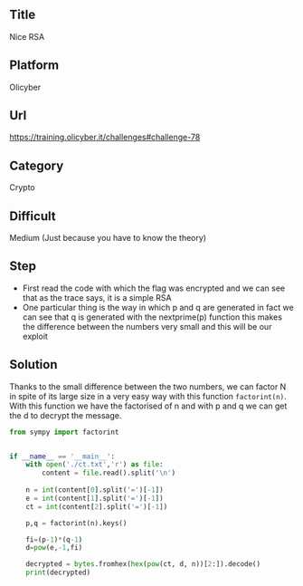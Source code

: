 ## Title

Nice RSA

## Platform
Olicyber

## Url

https://training.olicyber.it/challenges#challenge-78

## Category

Crypto

## Difficult

Medium (Just because you have to know the theory)

## Step

 - First read the code with which the flag was encrypted and we can see that as the trace says, it is a simple RSA 
 - One particular thing is the way in which p and q are generated in fact we can see that q is generated with the nextprime(p) function this makes the difference between the numbers very small and this will be our exploit

## Solution

Thanks to the small difference between the two numbers, we can factor N in spite of its large size in a very easy way with this function ```factorint(n)```. With this function we have the factorised of n and with p and q we can get the d to decrypt the message.

```Python
from sympy import factorint


if __name__ == '__main__':
    with open('./ct.txt','r') as file:
        content = file.read().split('\n')
        
    n = int(content[0].split('=')[-1])
    e = int(content[1].split('=')[-1])
    ct = int(content[2].split('=')[-1])

    p,q = factorint(n).keys()

    fi=(p-1)*(q-1)
    d=pow(e,-1,fi)

    decrypted = bytes.fromhex(hex(pow(ct, d, n))[2:]).decode()
    print(decrypted)
```